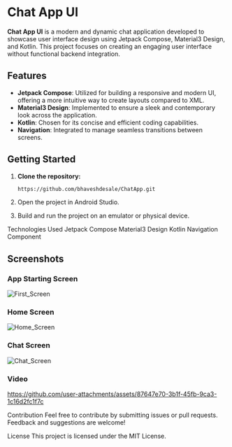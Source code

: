# Chat App UI

**Chat App UI** is a modern and dynamic chat application developed to showcase user interface design using Jetpack Compose, Material3 Design, and Kotlin. This project focuses on creating an engaging user interface without functional backend integration.

## Features

- **Jetpack Compose**: Utilized for building a responsive and modern UI, offering a more intuitive way to create layouts compared to XML.
- **Material3 Design**: Implemented to ensure a sleek and contemporary look across the application.
- **Kotlin**: Chosen for its concise and efficient coding capabilities.
- **Navigation**: Integrated to manage seamless transitions between screens.

## Getting Started

1. **Clone the repository:**
   ```bash
   https://github.com/bhaveshdesale/ChatApp.git
2. Open the project in Android Studio.

3. Build and run the project on an emulator or physical device.

Technologies Used
Jetpack Compose
Material3 Design
Kotlin
Navigation Component

## Screenshots
### App Starting Screen

![First_Screen](https://github.com/user-attachments/assets/381db6db-314c-4ad5-9ca4-518a4bbf3895)

### Home Screen
![Home_Screen](https://github.com/user-attachments/assets/9146806f-89ee-49ee-b292-8cb4f9c718a3)

### Chat Screen
![Chat_Screen](https://github.com/user-attachments/assets/6d3dc776-7a8b-4be2-a011-6860466efddc)

### Video
https://github.com/user-attachments/assets/87647e70-3b1f-45fb-9ca3-1c16d2fc1f7c



Contribution
Feel free to contribute by submitting issues or pull requests. Feedback and suggestions are welcome!

License
This project is licensed under the MIT License.
